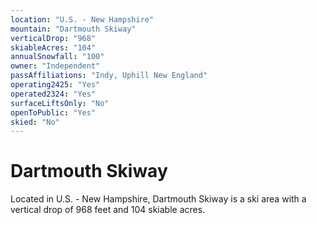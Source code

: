```yaml
---
location: "U.S. - New Hampshire"
mountain: "Dartmouth Skiway"
verticalDrop: "968"
skiableAcres: "104"
annualSnowfall: "100"
owner: "Independent"
passAffiliations: "Indy, Uphill New England"
operating2425: "Yes"
operated2324: "Yes"
surfaceLiftsOnly: "No"
openToPublic: "Yes"
skied: "No"
---
```


# Dartmouth Skiway

Located in U.S. - New Hampshire, Dartmouth Skiway is a ski area with a vertical drop of 968 feet and 104 skiable acres.